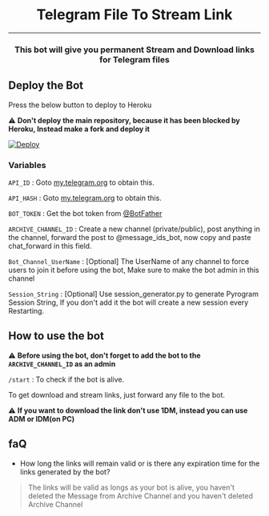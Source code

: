 <h1 align="center">Telegram File To Stream Link</h1>

<hr>

<h3 align='center'>
    This bot will give you permanent Stream and Download links for Telegram files
</h3>


## Deploy the Bot

Press the below button to deploy to Heroku

:warning: **Don't deploy the main repository, because it has been blocked by Heroku, Instead make a fork and deploy it**

[![Deploy](https://www.herokucdn.com/deploy/button.svg)](https://heroku.com/deploy)


### Variables

`API_ID` : Goto [my.telegram.org](https://my.telegram.org) to obtain this.

`API_HASH` : Goto [my.telegram.org](https://my.telegram.org) to obtain this.

`BOT_TOKEN` : Get the bot token from [@BotFather](https://telegram.dog/BotFather)

`ARCHIVE_CHANNEL_ID` : Create a new channel (private/public), post anything in the channel, forward the post to @message_ids_bot, now copy and paste chat_forward in this field. 

`Bot_Channel_UserName` : [Optional] The UserName of any channel to force users to join it before using the bot, Make sure to make the bot admin in this channel

`Session_String` : [Optional] Use session_generator.py to generate Pyrogram Session String, If you don't add it the bot will create a new session every Restarting.


## How to use the bot

:warning: **Before using the  bot, don't forget to add the bot to the `ARCHIVE_CHANNEL_ID` as an admin**
 
`/start` : To check if the bot is alive.

To get download and stream links, just forward any file to the bot.

:warning: **If you want to download the link don't use 1DM, instead you can use ADM or IDM(on PC)**

## faQ

- How long the links will remain valid or is there any expiration time for the links generated by the bot?
> The links will be valid as longs as your bot is alive, you haven't deleted the Message from Archive Channel and you haven't deleted Archive Channel
